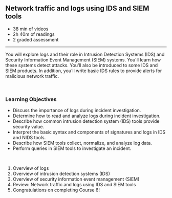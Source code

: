 ## Network traffic and logs using IDS and SIEM tools

- 38 min of videos
- 2h 40m of readings
- 2 graded assessment

<hr>

You will explore logs and their role in Intrusion Detection Systems (IDS) and Security Information Event Management (SIEM) systems. You'll learn how these systems detect attacks. You’ll also be introduced to some IDS and SIEM products. In addition, you’ll write basic IDS rules to provide alerts for malicious network traffic.

<br>

### Learning Objectives

- Discuss the importance of logs during incident investigation.
- Determine how to read and analyze logs during incident investigation.
- Describe how common intrusion detection system (IDS) tools provide security value.
- Interpret the basic syntax and components of signatures and logs in IDS and NIDS tools.
- Describe how SIEM tools collect, normalize, and analyze log data.
- Perform queries in SIEM tools to investigate an incident.

<br>

1. Overview of logs
2. Overview of intrusion detection systems (IDS)
3. Overview of security information event management (SIEM)
4. Review: Network traffic and logs using IDS and SIEM tools
5. Congratulations on completing Course 6!
